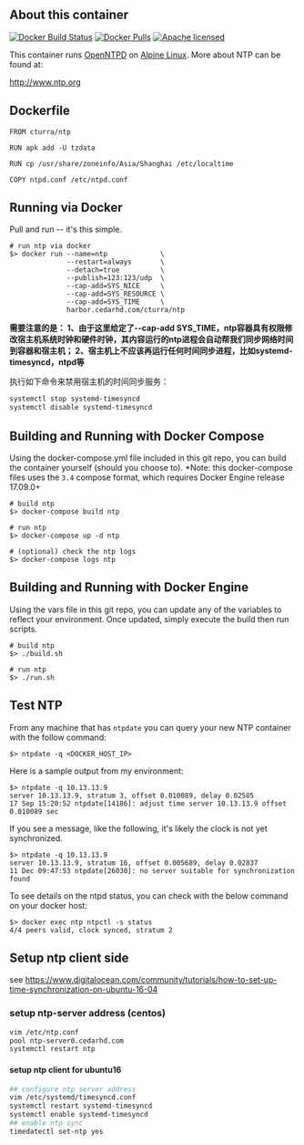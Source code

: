 About this container
---
[![Docker Build Status](https://img.shields.io/docker/build/cturra/ntp.svg)](https://hub.docker.com/r/cturra/ntp/)
[![Docker Pulls](https://img.shields.io/docker/pulls/cturra/ntp.svg)](https://hub.docker.com/r/cturra/ntp/)
[![Apache licensed](https://img.shields.io/badge/license-Apache-blue.svg)](https://raw.githubusercontent.com/cturra/docker-ntp/master/LICENSE)

This container runs [OpenNTPD](http://www.openntpd.org/index.html) on [Alpine Linux](https://alpinelinux.org/). More about NTP can be found at:

  http://www.ntp.org



## Dockerfile
```Dockefile
FROM cturra/ntp

RUN apk add -U tzdata

RUN cp /usr/share/zoneinfo/Asia/Shanghai /etc/localtime

COPY ntpd.conf /etc/ntpd.conf
```


Running via Docker
---
Pull and run -- it's this simple.

```
# run ntp via docker
$> docker run --name=ntp             \
              --restart=always       \
              --detach=true          \
              --publish=123:123/udp  \
              --cap-add=SYS_NICE     \
              --cap-add=SYS_RESOURCE \
              --cap-add=SYS_TIME     \
              harbor.cedarhd.com/cturra/ntp
```
**需要注意的是：
1、由于这里给定了--cap-add SYS_TIME，ntp容器具有权限修改宿主机系统时钟和硬件时钟，其内容运行的ntp进程会自动帮我们同步网络时间到容器和宿主机；
2、宿主机上不应该再运行任何时间同步进程，比如systemd-timesyncd，ntpd等**

执行如下命令来禁用宿主机的时间同步服务：
```bash
systemctl stop systemd-timesyncd
systemctl disable systemd-timesyncd
```

Building and Running with Docker Compose
---
Using the docker-compose.yml file included in this git repo, you can build the container yourself (should you choose to).
*Note: this docker-compose files uses the `3.4` compose format, which requires Docker Engine release 17.09.0+

```
# build ntp
$> docker-compose build ntp

# run ntp
$> docker-compose up -d ntp

# (optional) check the ntp logs
$> docker-compose logs ntp
```


Building and Running with Docker Engine
---
Using the vars file in this git repo, you can update any of the variables to reflect your
environment. Once updated, simply execute the build then run scripts.

```
# build ntp
$> ./build.sh

# run ntp
$> ./run.sh
```


Test NTP
---
From any machine that has `ntpdate` you can query your new NTP container with the follow
command:

```
$> ntpdate -q <DOCKER_HOST_IP>
```


Here is a sample output from my environment:

```
$> ntpdate -q 10.13.13.9
server 10.13.13.9, stratum 3, offset 0.010089, delay 0.02585
17 Sep 15:20:52 ntpdate[14186]: adjust time server 10.13.13.9 offset 0.010089 sec
```

If you see a message, like the following, it's likely the clock is not yet synchronized.
```
$> ntpdate -q 10.13.13.9
server 10.13.13.9, stratum 16, offset 0.005689, delay 0.02837
11 Dec 09:47:53 ntpdate[26030]: no server suitable for synchronization found
```

To see details on the ntpd status, you can check with the below command on your
docker host:
```
$> docker exec ntp ntpctl -s status
4/4 peers valid, clock synced, stratum 2
```


## Setup ntp client side
see  https://www.digitalocean.com/community/tutorials/how-to-set-up-time-synchronization-on-ubuntu-16-04

### setup ntp-server address (centos)

```bash
vim /etc/ntp.conf
pool ntp-server0.cedarhd.com
systemctl restart ntp
```

#### setup ntp client for ubuntu16
```bash
## configure ntp server address
vim /etc/systemd/timesyncd.conf
systemctl restart systemd-timesyncd
systemctl enable systemd-timesyncd
## enable ntp sync
timedatectl set-ntp yes
```





